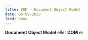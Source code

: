 ```yaml
---
title: DOM - Document Object Model
date: 05-09-2025
feed: show
---
```

**Document Object Model** eller **DOM** er